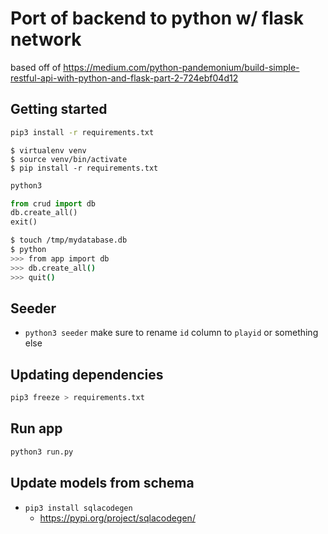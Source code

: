 # Port of backend to python w/ flask network

based off of https://medium.com/python-pandemonium/build-simple-restful-api-with-python-and-flask-part-2-724ebf04d12

## Getting started

```bash
pip3 install -r requirements.txt
```

```
$ virtualenv venv
$ source venv/bin/activate
$ pip install -r requirements.txt
```

```bash
python3
```

```python
from crud import db
db.create_all()
exit()
```

```bash
$ touch /tmp/mydatabase.db
$ python
>>> from app import db
>>> db.create_all()
>>> quit()
```

## Seeder

* `python3 seeder` make sure to rename `id` column to `playid` or something else

## Updating dependencies

```bash
pip3 freeze > requirements.txt
```

## Run app

```bash
python3 run.py
```

## Update models from schema

* `pip3 install sqlacodegen`
  * https://pypi.org/project/sqlacodegen/